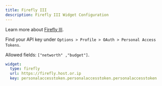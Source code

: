 ```yaml
---
title: Firefly III
description: Firefly III Widget Configuration
---
```


Learn more about [Firefly III](https://www.firefly-iii.org/).

Find your API key under `Options > Profile > OAuth > Personal Access Tokens`.

Allowed fields: `["networth" ,"budget"]`.

```yaml
widget:
  type: firefly
  url: https://firefly.host.or.ip
  key: personalaccesstoken.personalaccesstoken.personalaccesstoken
```
